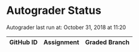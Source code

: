 # Autograder Status
Autograder last run at: October 31, 2018 at 11:20

| GitHub ID | Assignment | Graded Branch |
|-----------|------------|---------------|
